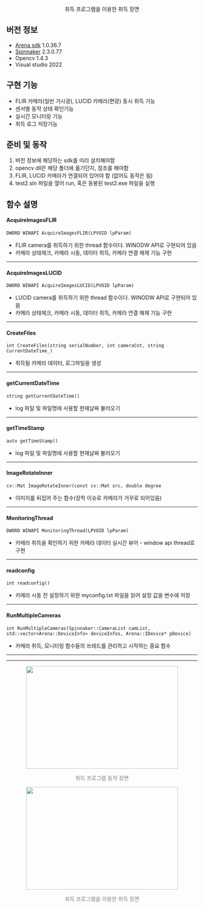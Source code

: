 <center>취득 프로그램을 이용한 취득 장면</center>

## 버전 정보 
- [Arena sdk](https://thinklucid.com/downloads-hub/) 1.0.36.7  
- [Spinnaker](https://www.flirkorea.com/products/spinnaker-sdk/?vertical=machine+vision&segment=iis) 2.3.0.77  
- Opencv 1.4.3  
- Visual studio 2022  

## 구현 기능
 - FLIR 카메라(일반 가시광), LUCID 카메라(편광) 동시 취득 기능
 - 센서별 동작 상태 확인기능
 - 실시간 모니터링 기능
 - 취득 로그 저장기능

## 준비 및 동작
 1. 버전 정보에 해당하는 sdk를 미리 설치해야함  
 2. opencv dll은 해당 폴더에 옮기던지, 참조를 해야함  
 3. FLIR, LUCID 카메라가 연결되어 있어야 함 (없어도 동작은 됨)
 4. test2.sln 파일을 열어 run, 혹은 동봉된 test2.exe 파일을 실행

## 함수 설명

#### AcquireImagesFLIR  

```DWORD WINAPI AcquireImagesFLIR(LPVOID lpParam)```
 - FLIR camera를 취득하기 위한 thread 함수이다. WINODW API로 구현되어 있음
 - 카메라 상태체크, 카메라 시동, 데이터 취득, 카메라 연결 해제 기능 구현
 ***
#### AcquireImagesLUCID  
```DWORD WINAPI AcquireImagesLUCID(LPVOID lpParam)```
 - LUCID camera를 취득하기 위한 thread 함수이다. WINODW API로 구현되어 있음
 - 카메라 상태체크, 카메라 시동, 데이터 취득, 카메라 연결 해제 기능 구현
 ***
#### CreateFiles  
```int CreateFiles(string serialNumber, int cameraCnt, string CurrentDateTime_)```
 - 취득될 카메라 데이터, 로그파일을 생성
 ***
#### getCurrentDateTime 
```string getCurrentDateTime()```
 - log 파일 및 파일명에 사용할 현재날짜 불러오기
 *** 
#### getTimeStamp  
```auto getTimeStamp()```
 - log 파일 및 파일명에 사용할 현재날짜 불러오기
 ***
#### ImageRotateInner  
```cv::Mat ImageRotateInner(const cv::Mat src, double degree```
 - 이미지를 뒤집어 주는 함수(장착 이슈로 카메라가 거꾸로 되어있음)
  ***
#### MonitoringThread 
```DWORD WINAPI MonitoringThread(LPVOID lpParam)```
 - 카메라 취득을 확인하기 위한 카메라 데이터 실시간 뷰어   - window api thread로 구현
 ***
#### readconfig  
```int readconfig()```
 - 카메라 시동 전 설정하기 위한 myconfig.txt 파일을 읽어 설정 값을 변수에 저장
 ***
#### RunMultipleCameras 
```int RunMultipleCameras(Spinnaker::CameraList camList, std::vector<Arena::DeviceInfo> deviceInfos, Arena::IDevice* pDevice)``` 
 - 카메라 취득, 모니터링 함수들의 쓰레드를 관리하고 시작하는 중요 함수  
***
***

<p align="center">
	<img src="https://github.com/lucas-korea/FLIR_LUCID_acquire/assets/57425658/6578ca78-78d5-4024-9487-01b426f041db"  width="400" height="270">
<p>
<p align="center" style="color:gray">
취득 프로그램 동작 장면 
</p>

<p align="center">
	<img src="https://github.com/lucas-korea/FLIR_LUCID_acquire/assets/57425658/2bf5a78e-8b37-44ab-87b9-e36c3297f125"  width="400" height="270">
<p>
<p align="center" style="color:gray">
취득 프로그램을 이용한 취득 장면
</p>